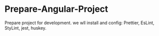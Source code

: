 # Prepare-Angular-Project
Prepare project for development. we wll install and config: Prettier, EsLint, StyLint, jest, huskey.
